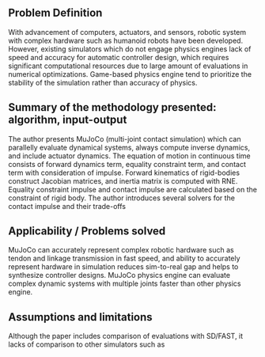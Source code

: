 ## Problem Definition
With advancement of computers, actuators, and sensors, robotic system with complex hardware such as humanoid robots have been developed. However, existing simulators which do not engage physics engines lack of speed and accuracy for automatic controller design, which requires significant computational resources due to large amount of evaluations in numerical optimizations. Game-based physics engine tend to prioritize the stability of the simulation rather than accuracy of physics. 
 
## Summary of the methodology presented: algorithm, input-output
The author presents MuJoCo (multi-joint contact simulation) which can parallelly evaluate dynamical systems, always compute inverse dynamics, and include actuator dynamics. The equation of motion in continuous time consists of forward dynamics term, equality constraint term, and contact term with consideration of impulse.  Forward kinematics of rigid-bodies construct Jacobian matrices, and inertia matrix is computed with RNE. Equality constraint impulse and contact impulse are calculated based on the constraint of rigid body. The author introduces several solvers for the contact impulse and their trade-offs

## Applicability / Problems solved
MuJoCo can accurately represent complex robotic hardware such as tendon and linkage transmission in fast speed, and ability to accurately represent hardware in simulation reduces sim-to-real gap and helps to synthesize controller designs. MuJoCo physics engine can evaluate complex dynamic systems with multiple joints faster than other physics engine. 

## Assumptions and limitations
Although the paper includes comparison of evaluations with SD/FAST, it lacks of comparison to other simulators such as 